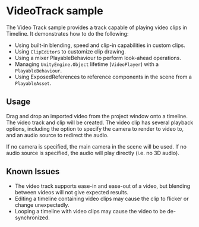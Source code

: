 # VideoTrack sample

The Video Track sample provides a track capable of playing video clips in Timeline. It demonstrates how to do the
following:

* Using built-in blending, speed and clip-in capabilities in custom clips.
* Using `ClipEditor`s to customize clip drawing.
* Using a mixer PlayableBehaviour to perform look-ahead operations.
* Managing `UnityEngine.Object` lifetime (`VideoPlayer`) with a `PlayableBehaviour`.
* Using ExposedReferences to reference components in the scene from a `PlayableAsset`.

## Usage

Drag and drop an imported video from the project window onto a timeline. The video track and clip will be created. The
video clip has several playback options, including the option to specify the camera to render to video to, and an audio
source to redirect the audio.

If no camera is specified, the main camera in the scene will be used. If no audio source is specified, the audio will
play directly (i.e. no 3D audio).

## Known Issues

* The video track supports ease-in and ease-out of a video, but blending between videos will not give expected results.
* Editing a timeline containing video clips may cause the clip to flicker or change unexpectedly.
* Looping a timeline with video clips may cause the video to be de-synchronized.
